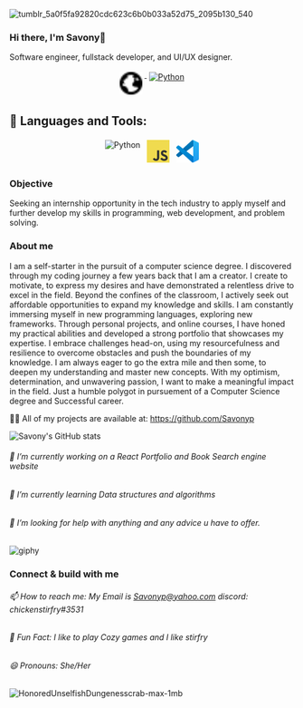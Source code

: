![tumblr_5a0f5fa92820cdc623c6b0b033a52d75_2095b130_540](https://github.com/Savonyp/Savonyp/assets/77499378/11a59c17-c5c1-4434-8b35-8857197d2775)
### Hi there, I'm Savony👋
Software engineer, fullstack developer, and UI/UX designer.
<!--add known languages and tools--->
<p align="center">
 <a href="https://github.com/Savonyp" target="_blank" rel="noopener noreferrer"> <img src="https://raw.githubusercontent.com/iconic/open-iconic/master/svg/globe.svg" alt="Python" height="40" style="vertical-align:top; margin:4px"> </a>
 <a href="https://www.linkedin.com/in/savony-panton-079259179/" target="_blank" rel="noopener noreferrer"> <img src="https://cdn.jsdelivr.net/npm/simple-icons@v3/icons/linkedin.svg" alt="Python" height="40" style="vertical-align:top; margin:4px"></a>

<br />

## 🧰 Languages and Tools:
<p align="center">
<img src="![download](https://github.com/Savonyp/Savonyp/assets/77499378/1c1897a3-8a81-4ebd-8162-08d747255e23)
" alt="Python" height="40" style="vertical-align:top; margin:4px">
<img src="https://raw.githubusercontent.com/github/explore/80688e429a7d4ef2fca1e82350fe8e3517d3494d/topics/javascript/javascript.png" alt="Javascript" height="40" style="vertical-align:top; margin:4px">
<img src="https://raw.githubusercontent.com/github/explore/80688e429a7d4ef2fca1e82350fe8e3517d3494d/topics/visual-studio-code/visual-studio-code.png" alt="VS Code" height="40" style="vertical-align:top; margin:4px">
</p>

### Objective 
Seeking an internship opportunity in the tech industry to apply myself and further develop my
skills in programming, web development, and problem solving.

### About me

I am a self-starter in the pursuit of a computer science degree. I discovered through my coding journey a few years back that I am a creator. I create to motivate, to express my desires and have demonstrated a relentless drive to excel in the field. Beyond the confines of the classroom, I actively seek out affordable opportunities to expand my knowledge and skills. I am constantly immersing myself in new programming languages, exploring new frameworks. Through personal projects, and online courses, I have honed my practical abilities and developed a strong portfolio that showcases my expertise. I embrace challenges head-on, using my resourcefulness and resilience to overcome obstacles and push the boundaries of my knowledge. I am always eager to go the extra mile and then some, to deepen my understanding and master new concepts. With my optimism, determination, and unwavering passion, I want to make a meaningful impact in the field. Just a humble polygot in pursuement of a Computer Science degree and Successful career. 

👨‍💻 All of my projects are available at: https://github.com/Savonyp

<!--Add in Github Stats-->
![Savony's GitHub stats](https://github-readme-repo.vercel.app/api?username=Savonyp&theme=omni_icons=true)

###### 🔭 I’m currently working on a React Portfolio and Book Search engine website
###### 🌱 I’m currently learning Data structures and algorithms
###### 🤔 I’m looking for help with anything and any advice u have to offer.
![giphy](https://github.com/Savonyp/Savonyp/assets/77499378/0690d757-d861-42d3-9ca2-e9039a204a7f)
### Connect & build with me
###### 📫 How to reach me: My Email is Savonyp@yahoo.com discord: chickenstirfry#3531 
###### 👾 Fun Fact: I like to play Cozy games and I like stirfry 
###### 😄 Pronouns: She/Her

![HonoredUnselfishDungenesscrab-max-1mb](https://github.com/Savonyp/Savonyp/assets/77499378/4c49bc5d-b6df-4d57-8fea-05d2d85d362d)

